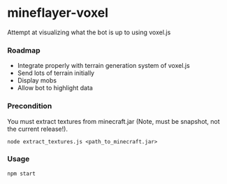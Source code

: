 # mineflayer-voxel

Attempt at visualizing what the bot is up to using voxel.js

### Roadmap

 * Integrate properly with terrain generation system of voxel.js
 * Send lots of terrain initially
 * Display mobs
 * Allow bot to highlight data

### Precondition

You must extract textures from minecraft.jar (Note, must be snapshot, not the current release!).

`node extract_textures.js <path_to_minecraft.jar>`

### Usage

`npm start`